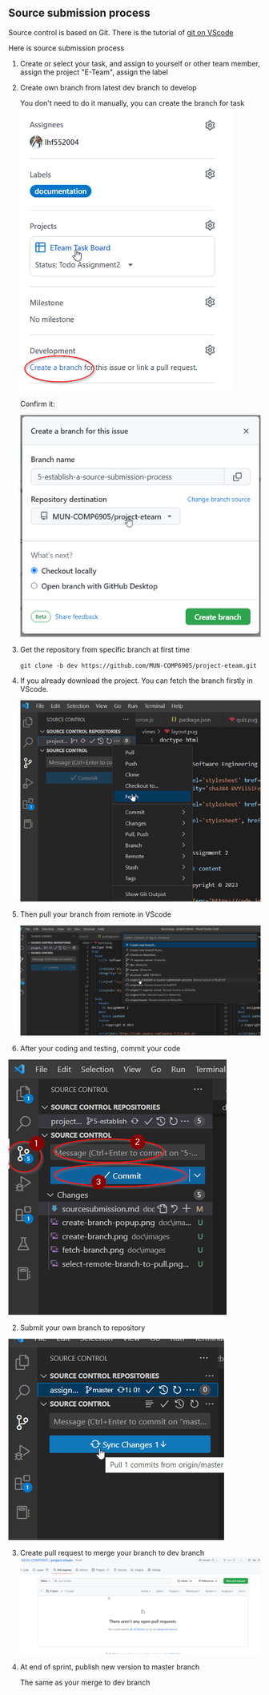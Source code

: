 ## Source submission process
Source control is based on Git. There is the tutorial of [git on VScode](https://code.visualstudio.com/docs/sourcecontrol/overview) 

Here is source submission process 

1. Create or select your task, and assign to yourself or other team member, assign the project "E-Team", assign the label

2. Create own branch from latest dev branch to develop
   
   You don't need to do it manually, you can create the branch for task
   !["create branch"](./images/create-branch.png)
   
   Confirm it:

   !["confirm create branch"](./images/create-branch-popup.png)

3. Get the repository from specific branch at first time

   `git clone -b dev https://github.com/MUN-COMP6905/project-eteam.git`

4. If you already download the project. You can fetch the branch firstly in VScode.

   !["fetch branch"](./images/fetch-branch.png)

5. Then pull your branch from remote in VScode

   !["pull branch"](./images/select-remote-branch-to-pull.png)

6. After your coding and testing, commit your code 

  !["commit changes"](./images/commit-changes.png)

2. Submit your own branch to repository

  !["push to server"](./images/push-to-server.png)

3. Create pull request to merge your branch to dev branch
  !["create pull request"](./images/create%20pull%20request.png)

4. At end of sprint, publish new version to master branch
   
   The same as your merge to dev branch